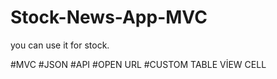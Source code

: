 # Stock-News-App-MVC
you can use it for stock. 


#MVC
#JSON 
#API 
#OPEN URL
#CUSTOM TABLE VİEW CELL 

